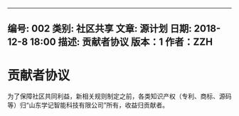 --------------------------------------------------------------------------------
编号: 002
类别: 社区共享
文章: 源计划
日期: 2018-12-8 18:00
描述: 贡献者协议
版本：1
作者：ZZH
--------------------------------------------------------------------------------

贡献者协议
============
为了保障社区共同利益，新相关规则制定之前，各类知识产权（专利、商标、源码等）归“山东学记智能科技有限公司”所有，收益归贡献者。